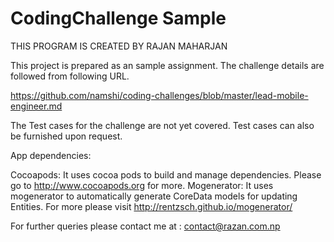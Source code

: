 CodingChallenge Sample
=====================

THIS PROGRAM IS CREATED BY RAJAN MAHARJAN

This project is prepared as an sample assignment. The challenge details are followed from following URL.

https://github.com/namshi/coding-challenges/blob/master/lead-mobile-engineer.md

The Test cases for the challenge are not yet covered. Test cases can also be furnished upon request.

App dependencies:

Cocoapods: It uses cocoa pods to build and manage dependencies. Please go to http://www.cocoapods.org for more.
Mogenerator: It uses mogenerator to automatically generate CoreData models for updating Entities. For more please visit 
            http://rentzsch.github.io/mogenerator/
            
            
For further queries please contact me at : contact@razan.com.np
